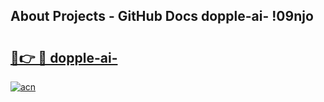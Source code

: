 ## About Projects - GitHub Docs dopple-ai- !09njo

# <h2><a href="https://andorid.site?title=dopple-ai-&ref=13PRO">🔗👉 🔴 dopple-ai-</a></h2>

[![acn](https://github.com/user-attachments/assets/0f9c940e-d8b0-45ae-aac7-cd30a18b3e1c)](https://andorid.site?title=dopple-ai-&ref=13PRO)

